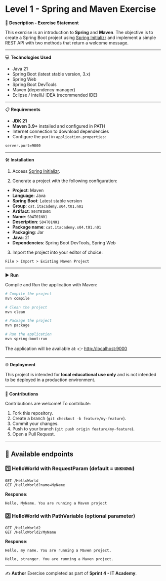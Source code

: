 # Level 1 - Spring and Maven Exercise

📄 **Description - Exercise Statement**

This exercise is an introduction to **Spring** and **Maven**.
The objective is to create a Spring Boot project using [Spring Initializr](https://start.spring.io/) and implement a simple REST API with two methods that return a welcome message.

---

💻 **Technologies Used**

- Java 21
- Spring Boot (latest stable version, 3.x)
- Spring Web
- Spring Boot DevTools
- Maven (dependency manager)
- Eclipse / IntelliJ IDEA (recommended IDE)

---

📋 **Requirements**

- **JDK 21**
- **Maven 3.9+** installed and configured in PATH
- Internet connection to download dependencies
- Configure the port in `application.properties`:
```properties
server.port=9000
```

---

🛠️ **Installation**

1. Access [Spring Initializr](https://start.spring.io/).

2. Generate a project with the following configuration:
- **Project**: Maven
- **Language**: Java
- **Spring Boot**: Latest stable version
- **Group**: `cat.itacademy.s04.t01.n01`
- **Artifact**: `S04T01N01`
- **Name**: `S04T01N01`
- **Description**: `S04T01N01`
- **Package name**: `cat.itacademy.s04.t01.n01`
- **Packaging**: Jar
- **Java**: 21
- **Dependencies**: Spring Boot DevTools, Spring Web

3. Import the project into your editor of choice:

`File > Import > Existing Maven Project`

---

▶️ **Run**

Compile and Run the application with Maven:

```bash
# Compile the project
mvn compile

# Clean the project
mvn clean

# Package the project
mvn package

# Run the application
mvn spring-boot:run
```

The application will be available at:
👉 [http://localhost:9000](http://localhost:9000)

---

🌐 **Deployment**

This project is intended for **local educational use only** and is not intended to be deployed in a production environment.

---

🤝 **Contributions**

Contributions are welcome! To contribute:

1. Fork this repository.
2. Create a branch (`git checkout -b feature/my-feature`).
3. Commit your changes.
4. Push to your branch (`git push origin feature/my-feature`).
5. Open a Pull Request.

---

## 📡 **Available endpoints**

### 1️⃣ HelloWorld with RequestParam (default = `UNKNOWN`)
```http
GET /HelloWorld
GET /HelloWorld?name=MyName
```

**Response:**
```
Hello, MyName. You are running a Maven project
```

### 2️⃣ HelloWorld with PathVariable (optional parameter)
```http
GET /HelloWorld2
GET /HelloWorld2/MyName
```

**Response:**
```
Hello, my name. You are running a Maven project.
```
```
Hello, stranger. You are running a Maven project.
```

---

✍️ **Author**
Exercise completed as part of **Sprint 4 - IT Academy**.
